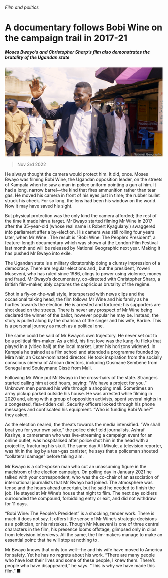 ###### Film and politics

# A documentary follows Bobi Wine on the campaign trail in 2017-21 

##### Moses Bwayo’s and Christopher Sharp’s film also demonstrates the brutality of the Ugandan state 

![image](images/20221105_CUP006.jpg) 

> Nov 3rd 2022 

He always thought the camera would protect him. It did, once. Moses Bwayo was filming Bobi Wine, the Ugandan opposition leader, on the streets of Kampala when he saw a man in police uniform pointing a gun at him. It had a long, narrow barrel—the kind that fires ammunition rather than tear gas. He moved his camera in front of his eyes just in time; the rubber bullet struck his cheek. For so long, the lens had been his window on the world. Now it may have saved his sight.

But physical protection was the only kind the camera afforded; the rest of the time it made him a target. Mr Bwayo started filming Mr Wine in 2017 after the 35-year-old  (whose real name is Robert Kyagulanyi) swaggered into parliament after a by-election. His camera was still rolling four years later, when Mr Wine . The result is “Bobi Wine: The People’s President”, a feature-length documentary which was shown at the London Film Festival last month and will be released by National Geographic next year. Making it has pushed Mr Bwayo into exile.

The Ugandan state is a military dictatorship doing a clumsy impression of a democracy. There are regular elections and , but the president, Yoweri Museveni, who has ruled since 1986, clings to power using violence, money and fraud. Mr Bwayo’s documentary, co-directed with Christopher Sharp, a British film-maker, ably captures the capricious brutality of the regime. 

Shot in a fly-on-the-wall style, interspersed with news clips and the occasional talking head, the film follows Mr Wine and his family as he hurtles towards the election. He is arrested and tortured; his supporters are shot dead on the streets. There is never any prospect of Mr Wine being declared the winner of the ballot, however popular he may be. Instead, the story is pulled along by the charisma of the singer and his wife, Barbie. This is a personal journey as much as a political one.

The same could be said of Mr Bwayo’s own trajectory. He never set out to be a political film-maker. As a child, his first love was the kung-fu flicks that played in a  (video hall) at the local market. Later his horizons widened. In Kampala he trained at a film school and attended a programme founded by Mira Nair, an Oscar-nominated director. He took inspiration from the socially conscious cinema of African directors, including Ousmane Sembène from Senegal and Souleymane Cissé from Mali. 

Following Mr Wine put Mr Bwayo in the cross-hairs of the state. Strangers started calling him at odd hours, saying: “We have a project for you.” Unknown men pursued his wife through a shopping mall. Sometimes an army pickup parked outside his house. He was arrested while filming in 2020 and, along with a group of opposition activists, spent several nights in a congested, flea-ridden cell. Security officers looked through his phone messages and confiscated his equipment. “Who is funding Bobi Wine?” they asked.

As the election neared, the threats towards the media intensified. “We shall beat you for your own sake,” the police chief told journalists. Ashraf Kasirye, a cameraman who was live-streaming a campaign event for an online outlet, was hospitalised after police shot him in the head with a projectile, fracturing his skull. The same day Ali Mivule, a television reporter, was hit in the leg by a tear-gas canister; he says that a policeman shouted “collateral damage” before taking aim.

Mr Bwayo is a soft-spoken man who cut an unassuming figure in the maelstrom of the election campaign. On polling day in January 2021 he talked with your correspondent, who was the co-chair of an association of international journalists that Mr Bwayo had joined. The atmosphere was tense and the hours ahead uncertain, but he said he needed to finish the job. He stayed at Mr Wine’s house that night to film. The next day soldiers surrounded the compound, forbidding entry or exit, and did not withdraw for 11 days.

“Bobi Wine: The People’s President” is a shocking, tender work. There is much it does not say. It offers little sense of Mr Wine’s strategic decisions as a politician, or his mistakes. Though Mr Museveni is one of three central characters in the film, his presence looms offstage, glimpsed only in clips from television interviews. All the same, the film-makers manage to make an essential point: that he will stop at nothing to .

Mr Bwayo knows that only too well—he and his wife have moved to America for safety. Yet he has no regrets about his work. “There are many people who have lost their lives and some of these people, I knew them. There’s people who have disappeared,” he says. “This is why we have made this film.” ■

